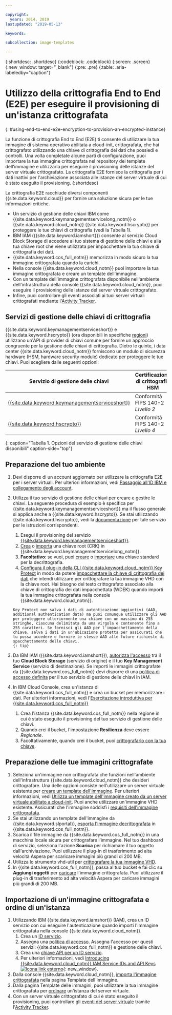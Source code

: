 ```yaml
---

copyright:
  years: 2014, 2019
lastupdated: "2019-05-13"

keywords:

subcollection: image-templates

---
```


{:shortdesc: .shortdesc}
{:codeblock: .codeblock}
{:screen: .screen}
{:new_window: target="_blank"}
{:pre: .pre}
{:table: .aria-labeledby="caption"}


# Utilizzo della crittografia End to End (E2E) per eseguire il provisioning di un'istanza crittografata
{: #using-end-to-end-e2e-encryption-to-provision-an-encrypted-instance}

La funzione di crittografia End to End (E2E) ti consente di utilizzare la tua immagine di sistema operativo abilitata a cloud-init, crittografata, che hai crittografato utilizzando una chiave di crittografia dei dati che possiedi e controlli. Una volta completate alcune parti di configurazione, puoi importare la tua immagine crittografata nel repository dei template dell'immagine e utilizzarla per eseguire il provisioning delle istanze del server virtuale crittografato. La crittografia E2E fornisce la crittografia per i dati inattivi per l'archiviazione associata alle istanze del server virtuale di cui è stato eseguito il provisioning.
{:shortdesc}

La crittografia E2E racchiude diversi componenti {{site.data.keyword.cloud}} per fornire una soluzione sicura per le tue informazioni critiche.

* Un servizio di gestione delle chiavi IBM come {{site.data.keyword.keymanagementservicelong_notm}} o {{site.data.keyword.cloud_notm}} {{site.data.keyword.hscrypto}} per proteggere le tue chiavi di crittografia (vedi la Tabella 1).
* IBM IAM ({{site.data.keyword.iamshort}}) consente al servizio Cloud Block Storage di accedere al tuo sistema di gestione delle chiavi e alla tua chiave root che viene utilizzata per impacchettare la tua chiave di crittografia dei dati.
* {{site.data.keyword.cos_full_notm}} memorizza in modo sicuro la tua immagine crittografata quando la carichi.
* Nella console {{site.data.keyword.cloud_notm}} puoi importare la tua immagine crittografata e creare un template dell'immagine.
* Con un template dell'immagine crittografata disponibile nell'ambiente dell'infrastruttura della console {{site.data.keyword.cloud_notm}}, puoi eseguire il provisioning delle istanze del server virtuale crittografato.
* Infine, puoi controllare gli eventi associati ai tuoi server virtuali crittografati mediante l'[Activity Tracker](/docs/services/cloud-activity-tracker?topic=cloud-activity-tracker-activity_tracker_ov#activity_tracker_ov).

## Servizi di gestione delle chiavi di crittografia

{{site.data.keyword.keymanagementserviceshort}} e {{site.data.keyword.hscrypto}} (ora disponibili in specifiche [regioni](/docs/services/hs-crypto?topic=hs-crypto-regions#regions)) utilizzano un'API di provider di chiavi comune per fornire un approccio congruente per la gestione delle chiavi di crittografia. Dietro le quinte, i data center {{site.data.keyword.cloud_notm}} forniscono un modulo di sicurezza hardware (HSM, hardware security module) dedicato per proteggere le tue chiavi.  Puoi scegliere dalle seguenti opzioni: 

| Servizio di gestione delle chiavi | Certificazione di crittografia HSM |
| ----- | ----- |
| [{{site.data.keyword.keymanagementserviceshort}}](/docs/services/key-protect/concepts?topic=key-protect-getting-started-tutorial#getting-started-tutorial) | Conformità FIPS 140-2 *Livello 2* |
| [{{site.data.keyword.hscrypto}}](/docs/services/hs-crypto?topic=hs-crypto-get-started#get-started) | Conformità FIPS 140-2 *Livello 4* |
{: caption="Tabella 1. Opzioni del servizio di gestione delle chiavi disponibili" caption-side="top"}

## Preparazione del tuo ambiente

1. Devi disporre di un account aggiornato per utilizzare la crittografia E2E per i server virtuali. Per ulteriori informazioni, vedi [Passaggio all'ID IBM e collegamento degli account](/docs/account/softlayerlink.html).
2. Utilizza il tuo servizio di gestione delle chiavi per creare e gestire le chiavi.  La seguente procedura di esempio è specifica per {{site.data.keyword.keymanagementserviceshort}} ma il flusso generale si applica anche a {{site.data.keyword.hscrypto}}. Se stai utilizzando {{site.data.keyword.hscrypto}}, vedi la [documentazione](/docs/services/hs-crypto?topic=hs-crypto-get-started#get-started) per tale servizio per le istruzioni corrispondenti.
      1. Esegui il provisioning del servizio [{{site.data.keyword.keymanagementserviceshort}}](/docs/services/key-protect?topic=key-protect-provision#provision).
      2. [Crea](/docs/services/key-protect?topic=key-protect-create-root-keys) o [importa](/docs/services/key-protect?topic=key-protect-import-root-keys#import-root-keys) una chiave root (CRK) in {{site.data.keyword.keymanagementservicelong_notm}}.
      3. **Facoltativo**: se vuoi, puoi [creare](/docs/services/key-protect?topic=key-protect-create-standard-keys#create-standard-keys) o [importare](/docs/services/key-protect?topic=key-protect-import-standard-keys#import-standard-keys) una chiave standard per la decrittografia.      
      4. [Configura il plug-in della CLI {{site.data.keyword.cloud_notm}} Key Protect](/docs/services/key-protect?topic=key-protect-set-up-cli) in modo da potere [impacchettare la chiave di crittografia dei dati](/docs/services/key-protect?topic=key-protect-cli-reference#kp-wrap) che intendi utilizzare per crittografare la tua immagine VHD con la chiave root. Hai bisogno del testo crittografato associato alla chiave di crittografia dei dati impacchettata (WDEK) quando importi la tua immagine crittografata nella console {{site.data.keyword.cloud_notm}}.  
         
       Key Protect non salva i dati di autenticazione aggiuntivi (AAD, additional authentication data) ma puoi comunque utilizzare gli AAD per proteggere ulteriormente una chiave con un massimo di 255 stringhe, ciascuna delimitata da una virgola e contenente fino a 255 caratteri. Se fornisci gli AAD per l'impacchettamento della chiave, salva i dati in un'ubicazione protetta per assicurati che tu possa accedere e fornire le stesse AAD alle future richieste di spacchettamento delle chiavi.
       {: tip}
      
3. Da IBM IAM ({{site.data.keyword.iamshort}}), [autorizza l'accesso](/docs/iam?topic=iam-serviceauth#create-auth) tra il tuo **Cloud Block Storage** (servizio di origine) e il tuo **Key Management Service** (servizio di destinazione). Se importi le immagini crittografate da {{site.data.keyword.cos_full_notm}} devi disporre di una [politica di accesso definita](/docs/iam?topic=iam-userroles#userroles) per il tuo servizio di gestione delle chiavi in IAM.
4. In IBM Cloud Console, crea un'istanza di {{site.data.keyword.cos_full_notm}} e crea un bucket per memorizzare i dati. Per ulteriori informazioni, vedi l'[Esercitazione introduttiva per {{site.data.keyword.cos_full_notm}}](/docs/services/cloud-object-storage?topic=cloud-object-storage-getting-started)
      1. Crea l'istanza {{site.data.keyword.cos_full_notm}} nella regione in cui è stato eseguito il provisioning del tuo servizio di gestione delle chiavi.
      2. Quando crei il bucket, l'impostazione **Resilienza** deve essere _Regionale_.
      3. Facoltativamente, quando crei il bucket, puoi [crittografarlo con la tua chiave](/docs/services/cloud-object-storage?topic=cloud-object-storage-encryption#encryption-kp).   

## Preparazione delle tue immagini crittografate

1. Seleziona un'immagine non crittografata che funzioni nell'ambiente dell'infrastruttura {{site.data.keyword.cloud_notm}} che desideri crittografare. Una delle opzioni consiste nell'utilizzare un server virtuale esistente per [creare un template dell'immagine](/docs/infrastructure/image-templates/docs/infrastructure/image-templates?topic=image-templates-creating-an-image-template#creating-an-image-template). Per ulteriori informazioni, vedi [Utilizza un template dell'immagine creato da un server virtuale abilitato a cloud-init](/docs/infrastructure/image-templates?topic=image-templates-provisioning-with-a-cloud-init-enabled-image#work-with-an-image-template-created-from-a-cloud-init-provisioned-virtual-server). Puoi anche utilizzare un'immagine VHD esistente. Assicurati che l'immagine soddisfi i [requisiti dell'immagine crittografata](/docs/infrastructure/image-templates?topic=image-templates-encrypted-image-reqs#encrypted-image-reqs).
2. Se stai utilizzando un template dell'immagine da {{site.data.keyword.slportal}}, [esporta l'immagine decrittografata](/docs/infrastructure/image-templates?topic=image-templates-exporting-an-image-to-ibm-cloud-object-storage) in {{site.data.keyword.cos_full_notm}}.
3. Scarica il file immagine da {{site.data.keyword.cos_full_notm}} in una macchina locale sicura per crittografare l'immagine. Nel tuo dashboard di servizio, seleziona l'azione **Scarica** per richiamare il tuo oggetto dall'archiviazione. Puoi utilizzare il plug-in di trasferimento ad alta velocità Aspera per scaricare immagini più grandi di 200 MB.
4. Utilizza lo strumento vhd-util per [crittografare la tua immagine VHD](/docs/infrastructure/image-templates?topic=image-templates-create-encrypted-image).
5. In {{site.data.keyword.cos_full_notm}}, passa al tuo bucket e fai clic su **Aggiungi oggetti** per [caricare](/docs/services/cloud-object-storage?topic=cloud-object-storage-upload) l'immagine crittografata. Puoi utilizzare il plug-in di trasferimento ad alta velocità Aspera per caricare immagini più grandi di 200 MB.

## Importazione di un'immagine crittografata e ordine di un'istanza

1. Utilizzando IBM {{site.data.keyword.iamshort}} (IAM), crea un ID servizio con cui eseguire l'autenticazione quando importi l'immagine crittografata nella console {{site.data.keyword.cloud_notm}}.
      1. Crea un [ID servizio](/docs/iam?topic=iam-serviceids#serviceids).
      2. Assegna una [politica di accesso](/docs/iam?topic=iam-serviceidpolicy#serviceidpolicy). Assegna l'accesso per questi servizi: {{site.data.keyword.cos_full_notm}} e gestione delle chiavi.
      3. Crea una [chiave API per un ID servizio](/docs/iam?topic=iam-serviceidapikeys#create_service_key).
      4. Per ulteriori informazioni, vedi [Introducing {{site.data.keyword.cloud_notm}} IAM Service IDs and API Keys ![Icona link esterno](../../icons/launch-glyph.svg "Icona link esterno")](https://www.ibm.com/cloud/blog/introducing-ibm-cloud-iam-service-ids-api-keys){: new_window}.
2. Dalla console {{site.data.keyword.cloud_notm}}, [importa l'immagine crittografata](/docs/infrastructure/image-templates?topic=image-templates-import-icos#import-icos) nella pagina Template dell'immagine.
3. Dalla pagina Template delle immagini, puoi utilizzare la tua immagine crittografata per [ordinare](/docs/infrastructure/image-templates?topic=image-templates-ordering-an-instance-from-an-image-template#ordering-an-instance-from-an-image-template) un'istanza del server virtuale.
4. Con un server virtuale crittografato di cui è stato eseguito il provisioning, puoi controllare gli [eventi del server virtuale](/docs/vsi?topic=virtual-servers-at_events#at_events) tramite l'[Activity Tracker](/docs/services/cloud-activity-tracker?topic=cloud-activity-tracker-activity_tracker_ov#activity_tracker_ov).
